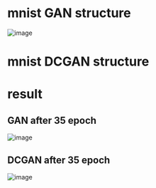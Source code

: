 # mnist GAN structure
![image](https://user-images.githubusercontent.com/71109255/124549668-124b0600-de62-11eb-81b6-af07ae984677.png)
# mnist DCGAN structure


# result
## GAN after 35 epoch
![image](https://user-images.githubusercontent.com/71109255/124548036-b54e5080-de5f-11eb-9e12-f2436b8d39ca.png)
## DCGAN after 35 epoch
![image](https://user-images.githubusercontent.com/71109255/124558968-bedeb500-de6d-11eb-82d5-15d2f0ae6ecc.png)
